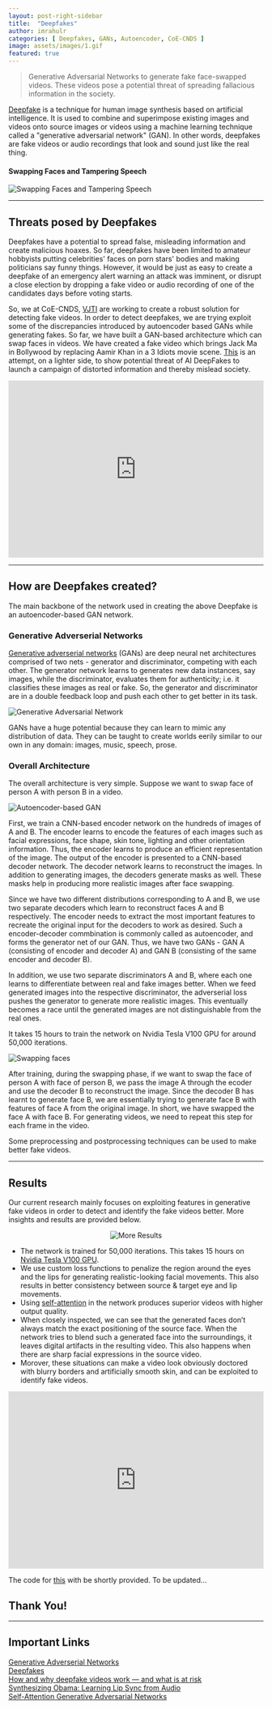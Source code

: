 ```yaml
---
layout: post-right-sidebar
title:  "Deepfakes"
author: imrahulr
categories: [ Deepfakes, GANs, Autoencoder, CoE-CNDS ]
image: assets/images/1.gif
featured: true
---
```


>Generative Adversarial Networks to generate fake face-swapped videos. These videos pose a potential threat of spreading fallacious information in the society.


<a href="https://en.wikipedia.org/wiki/Deepfake">Deepfake</a> is a technique for human image synthesis based on artificial intelligence. It is used to combine and superimpose existing images and videos onto source images or videos using a machine learning technique called a "generative adversarial network" (GAN). In other words, deepfakes are fake videos or audio recordings that look and sound just like the real thing.

#### Swapping Faces and Tampering Speech

![Swapping Faces and Tampering Speech](/assets/images/df/df1.jpg)

---

## Threats posed by Deepfakes

Deepfakes have a potential to spread false, misleading information and create malicious hoaxes. So far, deepfakes have been limited to amateur hobbyists putting celebrities' faces on porn stars' bodies and making politicians say funny things. However, it would be just as easy to create a deepfake of an emergency alert warning an attack was imminent, or disrupt a close election by dropping a fake video or audio recording of one of the candidates days before voting starts. 

So, we at CoE-CNDS, <a href="http://vjti.ac.in">VJTI</a> are working to create a robust solution for detecting fake videos. In order to detect deepfakes, we are trying exploit some of the discrepancies introduced by autoencoder based GANs while generating fakes. So far, we have built a GAN-based architecture which can swap faces in videos. We have created a fake video which brings Jack Ma in Bollywood by replacing Aamir Khan in a 3 Idiots movie scene. <a href="https://www.linkedin.com/feed/update/urn:li:activity:6492073405196656640">This</a> is an attempt, on a lighter side, to show potential threat of AI DeepFakes to launch a campaign of distorted information and thereby mislead society.

<p><iframe style="width:100%;" height="350" src="https://www.youtube.com/embed/f1zh0dQ3nrA?rel=0&amp;showinfo=0" frameborder="0" allowfullscreen></iframe></p>

--- 

## How are Deepfakes created?

The main backbone of the network used in creating the above Deepfake is an autoencoder-based GAN network.

### Generative Adverserial Networks

<a href="https://papers.nips.cc/paper/5423-generative-adversarial-nets.pdf">Generative adverserial networks</a> (GANs) are deep neural net architectures comprised of two nets - generator and discriminator, competing with each other. The generator network learns to generates new data instances, say images, while the discriminator, evaluates them for authenticity; i.e. it classifies these images as real or fake. So, the generator and discriminator are in a double feedback loop and push each other to get better in its task. 

![Generative Adversarial Network](/assets/images/df/df3.png)

GANs have a huge potential because they can learn to mimic any distribution of data. They can be taught to create worlds eerily similar to our own in any domain: images, music, speech, prose. 

### Overall Architecture

The overall architecture is very simple. Suppose we want to swap face of person A with person B in a video.

![Autoencoder-based GAN](/assets/images/df/df4.png)

First, we train a CNN-based encoder network on the hundreds of images of A and B. The encoder learns to encode the features of each images such as facial expressions, face shape, skin tone, lighting and other orientation information. Thus, the encoder learns to produce an efficient representation of the image. The output of the encoder is presented to a CNN-based decoder network. The decoder network learns to reconstruct the images. In addition to generating images, the decoders generate masks as well. These masks help in producing more realistic images after face swapping. 

Since we have two different distributions corresponding to A and B, we use two separate decoders which learn to reconstruct faces A and B respectively. The encoder needs to extract the most important features to recreate the original input for the decoders to work as desired. Such a encoder-decoder commbination is commonly called as autoencoder, and forms the generator net of our GAN. Thus, we have two GANs - GAN A (consisting of encoder and decoder A) and GAN B (consisting of the same encoder and decoder B). 

In addition, we use two separate discriminators A and B, where each one learns to differentiate between real and fake images better. When we feed generated images into the respective discriminator, the adverserial loss pushes the generator to generate more realistic images. This eventually becomes a race until the generated images are not distinguishable from the real ones. 

It takes 15 hours to train the network on Nvidia Tesla V100 GPU for around 50,000 iterations.


![Swapping faces](/assets/images/df/df5.png)

After training, during the swapping phase, if we want to swap the face of person A with face of person B, we pass the image A through the ecoder and use the decoder B to reconstruct the image. Since the decoder B has learnt to generate face B, we are essentially trying to generate face B with features of face A from the original image. In short, we have swapped the face A with face B. For generating videos, we need to repeat this step for each frame in the video.

Some preprocessing and postprocessing techniques can be used to make better fake videos.

---

## Results

Our current research mainly focuses on exploiting features in generative fake videos in order to detect and identify the fake videos better. More insights and results are provided below.

<p align="center"><img src="{{ site.baseurl }}/assets/images/df/df6.jpg" alt="More Results"/></p>

- The network is trained for 50,000 iterations. This takes 15 hours on <a href="https://www.nvidia.com/en-us/data-center/tesla-v100/">Nvidia Tesla V100 GPU</a>.
- We use custom loss functions to penalize the region around the eyes and the lips for generating realistic-looking facial movements. This also results in better consistency between source & target eye and lip movements.
- Using <a href="http://proceedings.mlr.press/v97/zhang19d.html">self-attention</a> in the network produces superior videos with higher output quality.
- When closely inspected, we can see that the generated faces don’t always match the exact positioning of the source face. When the network tries to blend such a generated face into the surroundings, it leaves digital artifacts in the resulting video. This also happens when there are sharp facial expressions in the source video. 
- Morover, these situations can make a video look obviously doctored with blurry borders and artificially smooth skin, and can be exploited to identify fake videos.

<p><iframe style="width:100%;" height="350" src="https://drive.google.com/file/d/1S6z8FUB0U1Y93ocCGF8uJmDqEl3wqjiX/preview" frameborder="0" allowfullscreen></iframe></p>

The code for <a href="#">this</a> with be shortly provided. To be updated...

## Thank You!

---

## Important Links

<a href="https://papers.nips.cc/paper/5423-generative-adversarial-nets.pdf">Generative Adverserial Networks</a><br>
<a href="https://en.wikipedia.org/wiki/Deepfake">Deepfakes</a><br>
<a href="https://www.csoonline.com/article/3293002/deepfake-videos-how-and-why-they-work.html">How and why deepfake videos work — and what is at risk</a><br>
<a href="https://grail.cs.washington.edu/projects/AudioToObama/siggraph17_obama.pdf">Synthesizing Obama: Learning Lip Sync from Audio</a><br>
<a href="http://proceedings.mlr.press/v97/zhang19d.html">Self-Attention Generative Adversarial Networks</a>



